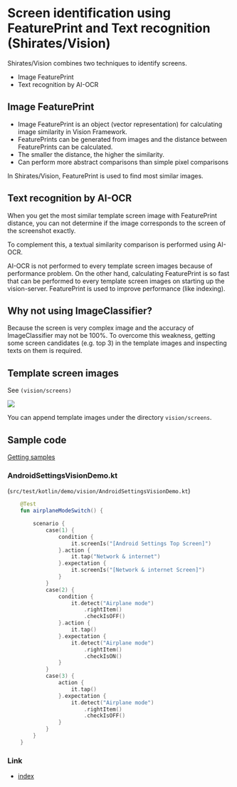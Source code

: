 # Screen identification using FeaturePrint and Text recognition (Shirates/Vision)

Shirates/Vision combines two techniques to identify screens.

- Image FeaturePrint
- Text recognition by AI-OCR

## Image FeaturePrint

- Image FeaturePrint is an object (vector representation) for calculating image similarity in Vision Framework.
- FeaturePrints can be generated from images and the distance between FeaturePrints can be calculated.
- The smaller the distance, the higher the similarity.
- Can perform more abstract comparisons than simple pixel comparisons

In Shirates/Vision, FeaturePrint is used to find most similar images.

## Text recognition by AI-OCR

When you get the most similar template screen image with FeaturePrint distance,
you can not determine if the image corresponds to the screen of the screenshot exactly.

To complement this, a textual similarity comparison is performed using AI-OCR.<br>

AI-OCR is not performed to every template screen images because of performance problem.
On the other hand, calculating FeaturePrint is so fast that can be performed
to every template screen images on starting up the vision-server.
FeaturePrint is used to improve performance (like indexing).

## Why not using ImageClassifier?

Because the screen is very complex image and the accuracy of ImageClassifier may not be 100%.
To overcome this weakness, getting some screen candidates (e.g. top 3)
in the template images and inspecting texts on them is required.

## Template screen images

See
```(vision/screens)```

![](_images/template_screen_images.png)

You can append template images under the directory `vision/screens`.

## Sample code

[Getting samples](../../getting_samples.md)

### AndroidSettingsVisionDemo.kt

(`src/test/kotlin/demo/vision/AndroidSettingsVisionDemo.kt`)

```kotlin
    @Test
    fun airplaneModeSwitch() {

        scenario {
            case(1) {
                condition {
                    it.screenIs("[Android Settings Top Screen]")
                }.action {
                    it.tap("Network & internet")
                }.expectation {
                    it.screenIs("[Network & internet Screen]")
                }
            }
            case(2) {
                condition {
                    it.detect("Airplane mode")
                        .rightItem()
                        .checkIsOFF()
                }.action {
                    it.tap()
                }.expectation {
                    it.detect("Airplane mode")
                        .rightItem()
                        .checkIsON()
                }
            }
            case(3) {
                action {
                    it.tap()
                }.expectation {
                    it.detect("Airplane mode")
                        .rightItem()
                        .checkIsOFF()
                }
            }
        }
    }
```

### Link

- [index](../../../index.md)
